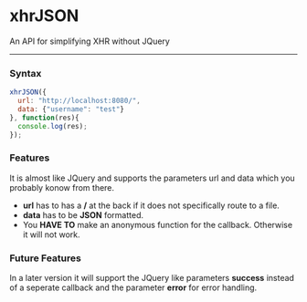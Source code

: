 # xhrJSON
An API for simplifying XHR without JQuery

___
### Syntax

```js
xhrJSON({
  url: "http://localhost:8080/",
  data: {"username": "test"}
}, function(res){
  console.log(res);
});
```

### Features

It is almost like JQuery and supports the parameters url and data which you probably konow from there.
* **url** has to has a **/** at the back if it does not specifically route to a file.
* **data** has to be **JSON** formatted.
* You **HAVE TO** make an anonymous function for the callback. Otherwise it will not work.

### Future Features

In a later version it will support the JQuery like parameters **success** instead of a seperate callback and the parameter **error** for error handling. 
